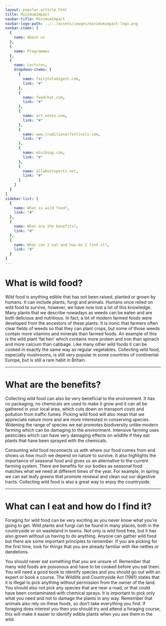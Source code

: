 ```yaml
---
layout: popular-article.html
title: MinimumImpact
navbar-title: MinimumImpact
navbar-logo-path: ../../assets/images/minimumimpact-logo.png
navbar-items: [
  {
    name: About us
  },
  {
    name: Programmes
  },
  {
    name: Lectures,
    dropdown-items: [
      {
        name: fairytaledigest.com,
        link: "#"
      },
      {
        name: feedchat.com,
        link: "#"
      },
      {
        name: art_notes.com,
        link: "#"
      },
      {
        name: www.traditionalfestivals.com,
        link: "#"
      },
      {
        name: minibiog.com,
        link: "#"
      },
      {
        name: allaboutsports.net,
        link: "#"
      }
    ]
  }
]
sidebar-list: [
  {
    name: What is wild food?,
    link: "#"
  },
  {
    name: What are the benefits?,
    link: "#"
  },
  {
    name: What can I eat and how do I find it?,
    link: "#"
  }
]
---
```

# What is wild food?

Wild food is anything edible that has not been raised, planted or grown by humans. It can include plants, fungi and animals. Humans once relied on wild food to survive, however, we have now lost a lot of this knowledge. Many plants that we describe nowadays as weeds can be eaten and are both delicious and nutritious. In fact, a lot of modern farmed foods were developed from the ancestors of these plants. It is ironic that farmers often clear fields of weeds so that they can plant crops, but some of those weeds contain more vitamins and minerals than farmed foods. An example of this is the wild plant ‘fat hen’ which contains more protein and iron than spinach and more calcium than cabbage. Like many other wild foods it can be cooked in exactly the same way as regular vegetables. Collecting wild food, especially mushrooms, is still very popular in some countries of continental Europe, but is still a rare habit in Britain.

* * *

# What are the benefits?

Collecting wild food can also be very beneficial to the environment. It has no packaging, no chemicals are used to make it grow and it can all be gathered in your local area, which cuts down on transport costs and pollution from traffic fumes. Picking wild food will also mean that we appreciate nature more and are more interested in conserving species. Widening the range of species we eat promotes biodiversity unlike modern farming which can be damaging to the environment. Intensive farming uses pesticides which can have very damaging effects on wildlife if they eat plants that have been sprayed with the chemicals.

Consuming wild food reconnects us with where our food comes from and shows us how much we depend on nature to survive. It also highlights the importance of seasonal food and gives us an alternative to the current farming system. There are benefits for our bodies as seasonal food matches what we need at different times of the year. For example, in spring we can eat leafy greens that promote renewal and clean out our digestive tracts. Collecting wild food is also a great way to enjoy the countryside.

* * *

# What can I eat and how do I find it?

Foraging for wild food can be very exciting as you never know what you’re going to get. Wild plants and fungi can be found in many places, both in the countryside or on wasteland in towns. Not only is wild food free, but it has also grown without us having to do anything. Anyone can gather wild food but there are some important principles to remember. If you are picking for the first time, look for things that you are already familiar with like nettles or dandelions.

You should never eat something that you are unsure of. Remember that many wild foods are poisonous and have to be cooked before you eat them. You will need a good book to identify species and you should go out with an expert or book a course. The Wildlife and Countryside Act (1981) states that it is illegal to pick anything without permission from the owner of the land. You should also not pick any species that are near a road, or that could have been contaminated with chemical sprays. It is important to pick only what you need and not to damage the plants in any way. Remember that animals also rely on these foods, so don’t take everything you find. If foraging does interest you then you should try and attend a foraging course, this will make it easier to identify edible plants when you see them in the wild.
